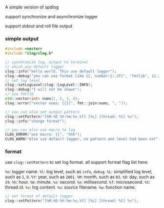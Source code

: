 A simple version of spdlog

support synchronize and asynchronize logger

support stdout and roll file output

### simple output

```c++
#include <vector>
#include "clog/clog.h"

// synchronize log, output to terminal
// which use default logger
clog::info("hello world. This use default logger");
clog::debug("you can use format like {}, number:{:.2f}", "fmtlib", 12.2311);
// set log level
clog::setLogLevel(clog::LogLevel::INFO);
clog::debug("I will not be shown");
// use fmtlib 
std::vector<int> nums{1, 2, 3, 4};
clog::error("vector nums: [{}]", fmt::join(nums, ", "));

// you can also set output pattern
clog::setPattern("[%M-%D %h:%m:%s.%f] [%L] [thread: %t] %v");
clog::info("change format");

// you can also use macro to log
CLOG_ERROR("use macro: {}", "hhh");
CLOG_WARN("Also use default logger, so pattern and level had been set");
```

### format

use `clog::setPattern` to set log format.
all support format flag list here:

`%n`: logger name.
`%l`: log level, such as `info`, `debug`.
`%L`: simplified log level, such as `I`, `D`.
`%Y`: year, such as `2001`.
`%M`: month, such as `03`.
`%D`: day, such as `29`.
`%h`: hour.
`%m`: minute.
`%s`: second.
`%e`: millisecond.
`%f`: microsecond.
`%t`: thread id.
`%v`: log content.
`%u`: source filename.
`%w`: function name.


```c++
// set format of default logger
clog::setPattern("[%M-%D %h:%m:%s.%f] [%L] [thread: %t] %v");
```